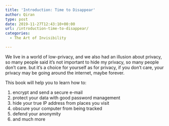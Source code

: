 ```yaml
---
title: 'Introduction: Time to Disappear'
author: Qiran
type: post
date: 2019-11-27T12:43:10+00:00
url: /introduction-time-to-disappear/
categories:
  - The Art of Invisibility

---
```

We live in a world of low-privacy, and we also had an illusion about privacy, so many people said it&#8217;s not important to hide my privacy, so many people don&#8217;t care. but it&#8217;s a choice for yourself as for privacy, if you don&#8217;t care, your privacy may be going around the internet, maybe forever.

This book will help you to learn how to:  
1. encrypt and send a secure e-mail  
2. protect your data with good password management  
3. hide your true IP address from places you visit  
4. obscure your computer from being tracked  
5. defend your anonymity  
6. and much more
